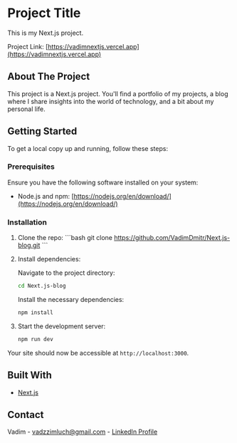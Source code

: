 # Project Title

This is my Next.js project.

Project Link: [https://vadimnextjs.vercel.app](https://vadimnextjs.vercel.app)

## About The Project

This project is a Next.js project. You'll find a portfolio of my projects, a blog where I share insights into the world of technology, and a bit about my personal life.

## Getting Started

To get a local copy up and running, follow these steps:

### Prerequisites

Ensure you have the following software installed on your system:

- Node.js and npm: [https://nodejs.org/en/download/](https://nodejs.org/en/download/)

### Installation

1. Clone the repo:
   \```bash
   git clone https://github.com/VadimDmitr/Next.js-blog.git
   \```

2. Install dependencies:

   Navigate to the project directory:
   ```bash
   cd Next.js-blog
   ```

   Install the necessary dependencies:
   ```bash
   npm install
   ```

3. Start the development server:
   ```bash
   npm run dev
   ```

Your site should now be accessible at `http://localhost:3000`.

## Built With

- [Next.js](https://nextjs.org/)

## Contact

Vadim - vadzzimluch@gmail.com - [LinkedIn Profile](https://www.linkedin.com/in/vadim-dmitrochenko-14a88b221)
